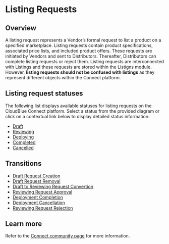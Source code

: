 # Listing Requests
## Overview
A listing request represents a Vendor’s formal request to list a product on a specified marketplace. Listing requests contain product specifications, associated price lists, and included product offers. These requests are initiated by Vendors and sent to Distributors. Thereafter, Distributors can complete listing requests or reject them. Listing requests are interconnected with Listings and these requests are stored within the Listigns module. However, **listing requests should not be confused with listings** as they represent different objects within the Connect platform. 
## Listing request statuses
The following list displays available statuses for listing requests on the CloudBlue Connect platform. Select a status from the provided diagram or click on a contextual link below to display detailed status information:

* [Draft](s-a-draft.html)
* [Reviewing](s-b-reviewing.html)
* [Deploying](s-c-deploying.html)
* [Completed](s-d-completed.html)  
* [Cancelled](s-e-cancelled.html)
## Transitions
* [Draft Request Creation](t-1-new-draft.html)
* [Draft Request Removal](t-2-draft-deleted.html)
* [Draft to Reviewing Request Convertion](t-3-draft-reviewing.html)
* [Reviewing Request Approval](t-4-reviewing-deploying.html)
* [Deployment Completion](t-5-deploying-completed.html)
* [Deployment Cancellation](t-6-deploying-cancelled.html)
* [Reviewing Request Rejection](t-7-reviewing-cancelled)
## Learn more
Refer to the [Connect community page](https://connect.cloudblue.com/community/modules/listings/) for more information.